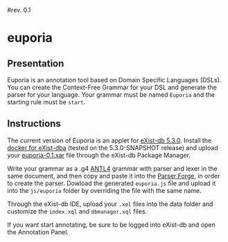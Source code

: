 #rev. 0.1
# euporia
## Presentation
Euporia is an annotation tool based on Domain Specific Languages (DSLs). You can create the Context-Free Grammar for your DSL and generate the parser for your language. Your grammar must be named <code>Euporia</code> and the starting rule must be <code>start</code>.

## Instructions
The current version of Euporia is an applet for <a href="http://exist-db.org/">eXist-db 5.3.0</a>. Install the <a href="https://hub.docker.com/r/existdb/existdb/tags">docker for eXist-dba</a> (tested on the 5.3.0-SNAPSHOT release) and upload your <a href="https://github.com/CoPhi/euporia/releases/download/v0.1-alpha/euporia-0.1.xar">euporia-0.1.xar</a> file through the eXist-db Package Manager.

Write your grammar as a .g4 <a href="https://www.antlr.org/">ANTL4</a> grammar with parser and lexer in the same document, and then copy and paste it into the <a href="https://cophilab.ilc.cnr.it/parseForge/">Parser Forge</a>, in order to create the parser. Dowload the generated <code>euporia.js</code> file and upload it into the <code>js/euporia</code> folder by overriding the file with the same name.

Through the eXist-db IDE, upload your <code>.xml</code> files into the data folder and customize the <code>index.xql</code> and <code>dbmanager.xql</code> files.

If you want start annotating, be sure to be logged into eXist-db and open the Annotation Panel.

